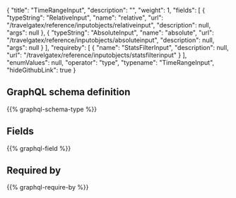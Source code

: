 {
  "title": "TimeRangeInput",
  "description": "",
  "weight": 1,
  "fields": [
    {
      "typeString": "RelativeInput",
      "name": "relative",
      "url": "/travelgatex/reference/inputobjects/relativeinput",
      "description": null,
      "args": null
    },
    {
      "typeString": "AbsoluteInput",
      "name": "absolute",
      "url": "/travelgatex/reference/inputobjects/absoluteinput",
      "description": null,
      "args": null
    }
  ],
  "requireby": [
    {
      "name": "StatsFilterInput",
      "description": null,
      "url": "/travelgatex/reference/inputobjects/statsfilterinput"
    }
  ],
  "enumValues": null,
  "operator": "type",
  "typename": "TimeRangeInput",
  "hideGithubLink": true
}
## GraphQL schema definition

{{% graphql-schema-type %}}

## Fields

{{% graphql-field %}}

## Required by

{{% graphql-require-by %}}
